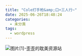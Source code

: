 ```yaml
---
title: "Cole打手枪&amp;口+三人行~"
date: 2025-06-26T18:48:24
categories:
  - 未分类
tags:
  - wordpress
---
```


![图片[1]-歪歪的耽美资源站](/images/cole%e6%89%93%e6%89%8b%e6%9e%aa%e5%8f%a3%e4%b8%89%e4%ba%ba%e8%a1%8c-0.jpg)
